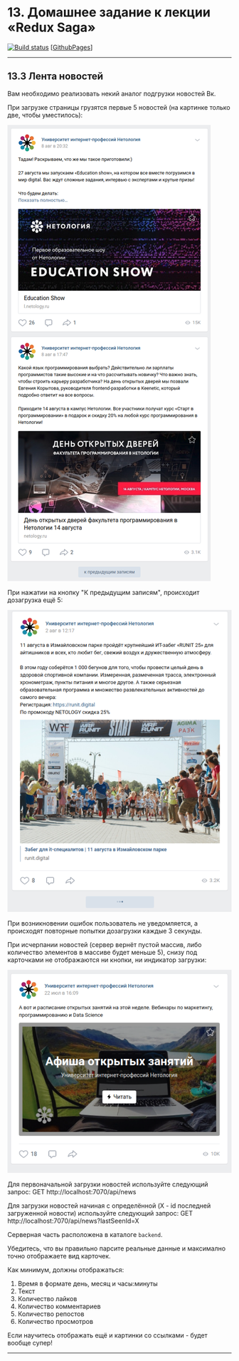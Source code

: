 # 13. Домашнее задание к лекции «Redux Saga»

[![Build status](https://ci.appveyor.com/api/projects/status/g8ds2gda210gxv4l?svg=true)](https://ci.appveyor.com/project/igor-chazov/ra-hw-13-saga-3-newsfeed) [[GithubPages](https://igor-chazov.github.io/ra-hw-13_saga_3-newsfeed)]

---

## 13.3 Лента новостей

Вам необходимо реализовать некий аналог подгрузки новостей Вк.

При загрузке страницы грузятся первые 5 новостей (на картинке только две, чтобы уместилось):

![](./assets/load-more.png)

При нажатии на кнопку "К предыдущим записям", происходит дозагрузка ещё 5:

![](./assets/loading.png)

При возникновении ошибок пользователь не уведомляется, а происходят повторные попытки дозагрузки каждые 3 секунды.

При исчерпании новостей (сервер вернёт пустой массив, либо количество элементов в массиве будет меньше 5), снизу под карточками не отображаются ни кнопки, ни индикатор загрузки:

![](./assets/finish.png)

Для первоначальной загрузки новостей используйте следующий запрос:
GET http://localhost:7070/api/news

Для загрузки новостей начиная с определённой (X - id последней загруженной новости) используйте следующий запрос:
GET http://localhost:7070/api/news?lastSeenId=X

Серверная часть расположена в каталоге `backend`.

Убедитесь, что вы правильно парсите реальные данные и максимално точно отображаете вид карточек.

Как минимум, должны отображаться:
1. Время в формате день, месяц и часы:минуты
1. Текст
1. Количество лайков
1. Количество комментариев
1. Количество репостов
1. Количество просмотров

Если научитесь отображать ещё и картинки со ссылками - будет вообще супер!

---
